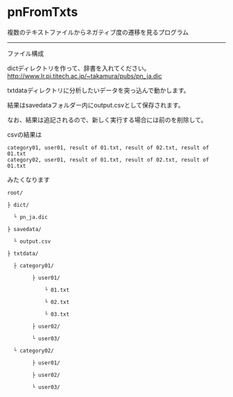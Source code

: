 # pnFromTxts
複数のテキストファイルからネガティブ度の遷移を見るプログラム

***

ファイル構成

dictディレクトリを作って、辞書を入れてください。
http://www.lr.pi.titech.ac.jp/~takamura/pubs/pn_ja.dic

txtdataディレクトリに分析したいデータを突っ込んで動かします。

結果はsavedataフォルダー内にoutput.csvとして保存されます。

なお、結果は追記されるので、新しく実行する場合には前のを削除して。

csvの結果は

```
category01, user01, result of 01.txt, result of 02.txt, result of 01.txt
category02, user01, result of 01.txt, result of 02.txt, result of 01.txt
```

みたくなります

```
root/

├ dict/

  └ pn_ja.dic

├ savedata/
 
  └ output.csv

├ txtdata/
  
  ├ category01/

        ├ user01/

            └ 01.txt

            └ 02.txt

            └ 03.txt

        ├ user02/

        └ user03/

  └ category02/

        ├ user01/

        ├ user02/

        └ user03/
```